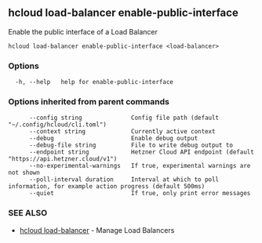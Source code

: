 ## hcloud load-balancer enable-public-interface

Enable the public interface of a Load Balancer

```
hcloud load-balancer enable-public-interface <load-balancer>
```

### Options

```
  -h, --help   help for enable-public-interface
```

### Options inherited from parent commands

```
      --config string              Config file path (default "~/.config/hcloud/cli.toml")
      --context string             Currently active context
      --debug                      Enable debug output
      --debug-file string          File to write debug output to
      --endpoint string            Hetzner Cloud API endpoint (default "https://api.hetzner.cloud/v1")
      --no-experimental-warnings   If true, experimental warnings are not shown
      --poll-interval duration     Interval at which to poll information, for example action progress (default 500ms)
      --quiet                      If true, only print error messages
```

### SEE ALSO

* [hcloud load-balancer](hcloud_load-balancer.md)	 - Manage Load Balancers
